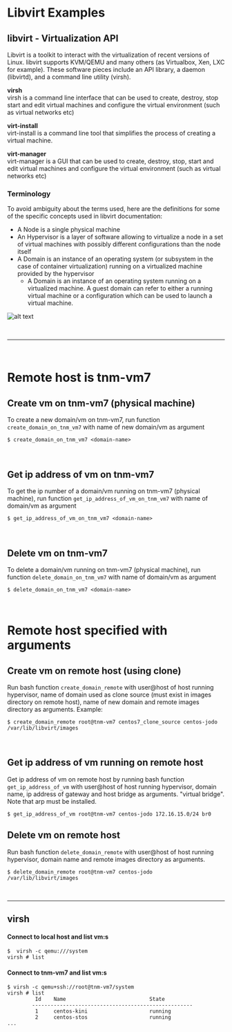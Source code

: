 # Libvirt Examples
## libvirt - Virtualization API
Libvirt is a toolkit to interact with the virtualization of recent versions of Linux. libvirt supports KVM/QEMU and many others (as Virtualbox, Xen, LXC for example). These software pieces include an API library, a daemon (libvirtd), and a command line utility (virsh).
 
**virsh**  
virsh is a command line interface that can be used to create, destroy, stop start and edit virtual machines and configure the virtual environment (such as virtual networks etc)
 
**virt-install**  
virt-install is a command line tool that simplifies the process of creating a virtual machine.
 
**virt-manager**  
virt-manager is a GUI that can be used to create, destroy, stop, start and edit virtual machines and configure the virtual environment (such as virtual networks etc)

### Terminology
To avoid ambiguity about the terms used, here are the definitions for some of the specific concepts used in libvirt documentation:

* A Node is a single physical machine
* An Hypervisor is a layer of software allowing to virtualize a node in a set of virtual machines with possibly different configurations than the node itself
* A Domain is an instance of an operating system (or subsystem in the case of container virtualization) running on a virtualized machine provided by the hypervisor
    * A Domain is an instance of an operating system running on a virtualized machine. A guest domain can refer to either a running virtual machine or a configuration which can be used to launch a virtual machine.

![alt text](https://libvirt.org/node.gif "")

&nbsp;
***
&nbsp;

# Remote host is tnm-vm7
## Create vm on tnm-vm7 (physical machine)
To create a new domain/vm on tnm-vm7, run function `create_domain_on_tnm_vm7` with name of new domain/vm as argument
```shell
$ create_domain_on_tnm_vm7 <domain-name>
```
&nbsp;

## Get ip address of vm on tnm-vm7
To get the ip number of a domain/vm running on tnm-vm7 (physical machine), run function `get_ip_address_of_vm_on_tnm_vm7` with name of domain/vm as argument
```shell
$ get_ip_address_of_vm_on_tnm_vm7 <domain-name>
```
&nbsp;

## Delete vm on tnm-vm7
To delete a domain/vm running on tnm-vm7 (physical machine), run function `delete_domain_on_tnm_vm7` with name of domain/vm as argument
```shell
$ delete_domain_on_tnm_vm7 <domain-name>
```
&nbsp;

# Remote host specified with arguments
## Create vm on remote host (using clone)
Run bash function `create_domain_remote` with user@host of host running hypervisor, name of domain used as clone source 
(must exist in images directory on remote host), name of new domain and remote images directory as arguments.
Example:
```shell
$ create_domain_remote root@tnm-vm7 centos7_clone_source centos-jodo /var/lib/libvirt/images
```
&nbsp;

## Get ip address of vm running on remote host
Get ip address of vm on remote host by running bash function `get_ip_address_of_vm` with user@host of host running hypervisor,
domain name, ip address of gateway and host bridge as arguments. 
"virtual bridge". Note that arp must be installed. 
```shell
$ get_ip_address_of_vm root@tnm-vm7 centos-jodo 172.16.15.0/24 br0
```
## Delete vm on remote host
Run bash function `delete_domain_remote` with user@host of host running hypervisor, domain name and remote images directory as arguments.
```shell
$ delete_domain_remote root@tnm-vm7 centos-jodo /var/lib/libvirt/images
```
&nbsp;

***
## virsh
#### Connect to local host and list vm:s
```shell
$  virsh -c qemu:///system
virsh # list
```
#### Connect to tnm-vm7 and list vm:s
```shell
$ virsh -c qemu+ssh://root@tnm-vm7/system
virsh # list
         Id    Name                           State
        ----------------------------------------------------
         1     centos-kini                    running
         2     centos-stos                    running
...
```
